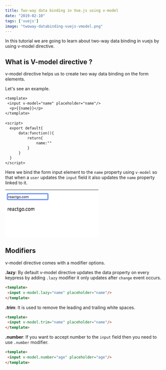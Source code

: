 ```yaml
---
title: Two-way data binding in Vue.js using v-model
date: "2019-02-10"
tags: ['vuejs']
image: "twoway-databinding-vuejs-vmodel.png"
---
```


In this tutorial we are going to learn about two-way data binding in vuejs
by using v-model directive.


## What is V-model directive ?

v-model directive helps us to create two way data binding on the form elements.


Let's see an example.

```html{2,10}
<template>
 <input v-model="name" placeholder="name"/>
  <p>{{name}}</p>
</template>

<script>
  export default{
      data:function(){
          return{
              name:""
          }
      }
  }
</script>
```

Here we bind the form input element to the `name` property using `v-model` so that when a `user` updates the `input` field it also updates the `name` property linked to it.

![v-model-example-vuejs](v-model-example-vuejs.png)



## Modifiers

v-model directive comes with a modifier options.


__.lazy__: By default v-model directive updates the data property on every keypress by adding
`.lazy` modifier it only updates after `change` event occurs.

```html
<template>
 <input v-model.lazy="name" placeholder="name"/>
</template>
```

__.trim__: It is used to remove the leading and trailing white spaces.

```html
<template>
 <input v-model.trim="name" placeholder="name"/>
</template>
```

__.number__: If you want to accept number to the `input` field then you need to use `.number` modifier.

```html
<template>
 <input v-model.number="age" placeholder="age"/>
</template>
```
